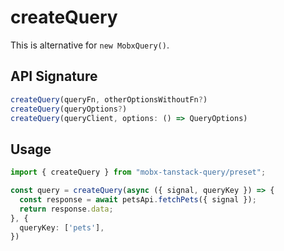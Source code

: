 # createQuery  

This is alternative for `new MobxQuery()`.  

## API Signature  

```ts
createQuery(queryFn, otherOptionsWithoutFn?)
createQuery(queryOptions?)
createQuery(queryClient, options: () => QueryOptions)
```  

## Usage  
```ts
import { createQuery } from "mobx-tanstack-query/preset";

const query = createQuery(async ({ signal, queryKey }) => {
  const response = await petsApi.fetchPets({ signal });
  return response.data;
}, {
  queryKey: ['pets'],
})
```
